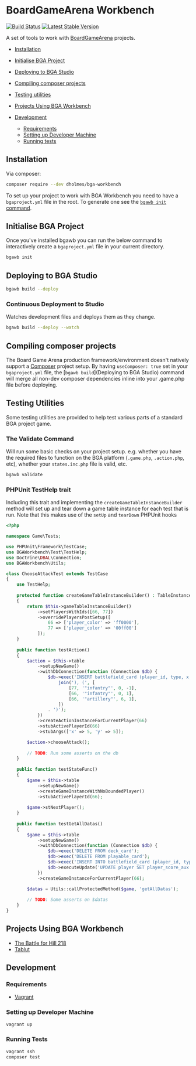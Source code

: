 # BoardGameArena Workbench

[![Build Status](https://travis-ci.org/danielholmes/bga-workbench.svg?branch=master)](https://travis-ci.org/danielholmes/bga-workbench)
[![Latest Stable Version](https://img.shields.io/packagist/v/dholmes/bga-workbench.svg)](https://packagist.org/packages/dholmes/bga-workbench)

A set of tools to work with [BoardGameArena](https://boardgamearena.com/) projects.

   * [Installation](#installation)
   * [Initialise BGA Project](#initialise-bga-project)
   * [Deploying to BGA Studio](#deploying-to-bga-studio)
   * [Compiling composer projects](#compiling-composer-projects)
   * [Testing utilities](#testing-utilities)

 
   * [Projects Using BGA Workbench](#projects-using-bga-workbench)

 
   * [Development](#development)
      * [Requirements](#requirements)
      * [Setting up Developer Machine](#setting-up-developer-machine)
      * [Running tests](#running-tests)


## Installation

Via composer:

```bash
composer require --dev dholmes/bga-workbench
```

To set up your project to work with BGA Workbench you need to have a `bgaproject.yml` file in the root. To generate one 
see the [`bgawb init` command](#initialise-bga-project).


## Initialise BGA Project

Once you've installed bgawb you can run the below command to interactively create a `bgaproject.yml` file in your 
current directory.

```bash
bgawb init
```


## Deploying to BGA Studio

```bash
bgawb build --deploy
```

### Continuous Deployment to Studio

Watches development files and deploys them as they change.

```bash
bgawb build --deploy --watch
```


## Compiling composer projects

The Board Game Arena production framework/environment doesn't natively support a [Composer](https://getcomposer.org/) 
project setup. By having `useComposer: true` set in your `bgaproject.yml` file, the 
[`bgawb build`](Deploying to BGA Studio) command will merge all non-dev composer dependencies inline into your .game.php 
file before deploying. 


## Testing Utilities

Some testing utilities are provided to help test various parts of a standard BGA project game.

### The Validate Command

Will run some basic checks on your project setup. e.g. whether you have the required files to function on the BGA 
platform (`.game.php`, `.action.php`, etc), whether your `states.inc.php` file is valid, etc. 

```bash
bgawb validate
```

### PHPUnit TestHelp trait

Including this trait and implementing the `createGameTableInstanceBuilder` method will set up and tear down a game table 
instance for each test that is run. Note that this makes use of the `setUp` and `tearDown` PHPUnit hooks

```php
<?php

namespace Game\Tests;

use PHPUnit\Framework\TestCase;
use BGAWorkbench\Test\TestHelp;
use Doctrine\DBAL\Connection;
use BGAWorkbench\Utils;

class ChooseAttackTest extends TestCase
{
    use TestHelp;
    
    protected function createGameTableInstanceBuilder() : TableInstanceBuilder
    {
        return $this->gameTableInstanceBuilder()
            ->setPlayersWithIds([66, 77])
            ->overridePlayersPostSetup([
                66 => ['player_color' => 'ff0000'],
                77 => ['player_color' => '00ff00']
            ]);
    }
    
    public function testAction()
    {
        $action = $this->table
            ->setupNewGame()
            ->withDbConnection(function (Connection $db) {
                $db->exec('INSERT battlefield_card (player_id, type, x, y) VALUES (' .
                    join('), (', [
                        [77, '"infantry"', 0, -1],  
                        [66, '"infantry"', 0, 1],  
                        [66, '"artillery"', 6, 1],  
                    ])
                . ')');
            })
            ->createActionInstanceForCurrentPlayer(66)
            ->stubActivePlayerId(66)
            ->stubArgs(['x' => 5, 'y' => 5]);

        $action->chooseAttack();
        
        // TODO: Run some asserts on the db
    }
    
    public function testStateFunc()
    {
        $game = $this->table
            ->setupNewGame()
            ->createGameInstanceWithNoBoundedPlayer()
            ->stubActivePlayerId(66);
        
        $game->stNextPlayer();
    }
    
    public function testGetAllDatas()
    {
        $game = $this->table
            ->setupNewGame()
            ->withDbConnection(function (Connection $db) {
                $db->exec('DELETE FROM deck_card');
                $db->exec('DELETE FROM playable_card');
                $db->exec('INSERT INTO battlefield_card (player_id, type, x, y) VALUES (66, "tank", 0, 2)');
                $db->executeUpdate('UPDATE player SET player_score_aux = 1 WHERE player_id = 66');
            })
            ->createGameInstanceForCurrentPlayer(66);

        $datas = Utils::callProtectedMethod($game, 'getAllDatas');
        
        // TODO: Some asserts on $datas
    }
}
```


## Projects Using BGA Workbench

 - [The Battle for Hill 218](https://github.com/danielholmes/battle-for-hill-218)
 - [Tablut](https://github.com/Lucas-C/tablut)


## Development

### Requirements

 - [Vagrant](https://www.vagrantup.com/)

### Setting up Developer Machine

```bash
vagrant up
```

### Running Tests

```bash
vagrant ssh
composer test
```
